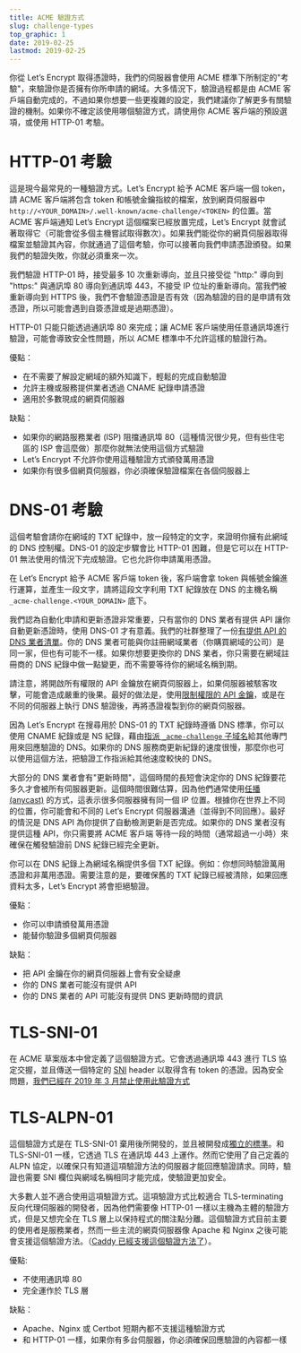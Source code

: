 ```yaml
---
title: ACME 驗證方式
slug: challenge-types
top_graphic: 1
date: 2019-02-25
lastmod: 2019-02-25
---
```


你從 Let’s Encrypt 取得憑證時，我們的伺服器會使用 ACME 標準下所制定的"考驗"，來驗證你是否擁有你所申請的網域。大多情況下，驗證過程都是由 ACME 客戶端自動完成的，不過如果你想要一些更複雜的設定，我們建議你了解更多有關驗證的機制。如果你不確定該使用哪個驗證方式，請使用你 ACME 客戶端的預設選項，或使用 HTTP-01 考驗。

# HTTP-01 考驗

這是現今最常見的一種驗證方式。Let’s Encrypt 給予 ACME 客戶端一個 token，請 ACME 客戶端將包含 token 和帳號金鑰指紋的檔案，放到網頁伺服器中 `http://<YOUR_DOMAIN>/.well-known/acme-challenge/<TOKEN>` 的位置。當 ACME 客戶端通知 Let’s Encrypt 這個檔案已經放置完成，Let’s Encrypt 就會試著取得它（可能會從多個主機嘗試取得數次）。如果我們能從你的網頁伺服器取得檔案並驗證其內容，你就通過了這個考驗，你可以接著向我們申請憑證頒發。如果我們的驗證失敗，你就必須重來一次。

我們驗證 HTTP-01 時，接受最多 10 次重新導向，並且只接受從 "http:" 導向到 "https:" 與通訊埠 80 導向到通訊埠 443，不接受 IP 位址的重新導向。當我們被重新導向到 HTTPS 後，我們不會驗證憑證是否有效（因為驗證的目的是申請有效憑證，所以可能會遇到自簽憑證或是過期憑證）。

HTTP-01 只能只能透過通訊埠 80 來完成；讓 ACME 客戶端使用任意通訊埠進行驗證，可能會導致安全性問題，所以 ACME 標準中不允許這樣的驗證行為。


優點：

 - 在不需要了解設定網域的額外知識下，輕鬆的完成自動驗證
 - 允許主機或服務提供業者透過 CNAME 紀錄申請憑證
 - 適用於多數現成的網頁伺服器

缺點：

 - 如果你的網路服務業者 (ISP) 阻擋通訊埠 80（這種情況很少見，但有些住宅區的 ISP 會這麼做）那麼你就無法使用這個方式驗證
 - Let’s Encrypt 不允許你使用這種驗證方式頒發萬用憑證
 - 如果你有很多個網頁伺服器，你必須確保驗證檔案在各個伺服器上

# DNS-01 考驗

這個考驗會請你在網域的 TXT 紀錄中，放一段特定的文字，來證明你擁有此網域的 DNS 控制權。DNS-01 的設定步驟會比 HTTP-01 困難，但是它可以在 HTTP-01 無法使用的情況下完成驗證。它也允許你申請萬用憑證。

在 Let’s Encrypt 給予 ACME 客戶端 token 後，客戶端會拿 token 與帳號金鑰進行運算，並產生一段文字，請將這段文字利用 TXT 紀錄放在 DNS 的主機名稱 `_acme-challenge.<YOUR_DOMAIN>` 底下。

我們認為自動化申請和更新憑證非常重要，只有當你的 DNS 業者有提供 API 讓你自動更新憑證時，使用 DNS-01 才有意義。我們的社群整理了一份[有提供 API 的 DNS 業者清單][dns-api-providers]。你的 DNS 業者可能與你註冊網域業者（你購買網域的公司）是同一家，但也有可能不一樣。如果你想要更換你的 DNS 業者，你只需要在網域註冊商的 DNS 紀錄中做一點變更，而不需要等待你的網域名稱到期。

請注意，將開啟所有權限的 API 金鑰放在網頁伺服器上，如果伺服器被駭客攻擊，可能會造成嚴重的後果。最好的做法是，使用[限制權限的 API 金鑰][securing-dns-credentials]，或是在不同的伺服器上執行 DNS 驗證後，再將憑證複製到你的網頁伺服器。

因為 Let’s Encrypt 在搜尋用於 DNS-01 的 TXT 紀錄時遵循 DNS 標準，你可以使用 CNAME 紀錄或是 NS 紀錄，藉由[指派  `_acme-challenge` 子域名][securing-dns-credentials]給其他專門用來回應驗證的 DNS。如果你的 DNS 服務商更新紀錄的速度很慢，那麼你也可以使用這個方法，把驗證工作指派給其他速度較快的 DNS。

大部分的 DNS 業者會有"更新時間"，這個時間的長短會決定你的 DNS 紀錄要花多久才會被所有伺服器更新。這個時間很難估算，因為他們通常使用[任播 (anycast)][anycast] 的方式，這表示很多伺服器擁有同一個 IP 位置。根據你在世界上不同的位置，你可能會和不同的 Let’s Encrypt 伺服器溝通（並得到不同回應）。最好的情況是 DNS API 為你提供了自動檢測更新是否完成。如果你的 DNS 業者沒有提供這種 API，你只需要將 ACME 客戶端 等待一段的時間（通常超過一小時）來確保在觸發驗證前 DNS 紀錄已經完全更新。

你可以在 DNS 紀錄上為網域名稱提供多個 TXT 紀錄。例如：你想同時驗證萬用憑證和非萬用憑證。需要注意的是，要確保舊的 TXT 紀錄已經被清除，如果回應資料太多，Let’s Encrypt 將會拒絕驗證。

優點：

 - 你可以申請頒發萬用憑證
 - 能替你驗證多個網頁伺服器


缺點：

 - 把 API 金鑰在你的網頁伺服器上會有安全疑慮
 - 你的 DNS 業者可能沒有提供 API
 - 你的 DNS 業者的 API 可能沒有提供 DNS 更新時間的資訊

# TLS-SNI-01 

在 ACME 草案版本中曾定義了這個驗證方式。它會透過通訊埠 443 進行 TLS 協定交握，並且傳送一個特定的 [SNI] header 以取得含有 token 的憑證。因為安全問題，[我們已經在 2019 年 3 月禁止使用此驗證方式][tls-sni-disablement]

# TLS-ALPN-01

這個驗證方式是在 TLS-SNI-01 棄用後所開發的，並且被開發成[獨立的標準][tls-alpn]。和 TLS-SNI-01 一樣，它透過 TLS 在通訊埠 443 上運作。然而它使用了自己定義的 ALPN 協定，以確保只有知道這項驗證方法的伺服器才能回應驗證請求。同時，驗證也需要 SNI 欄位與網域名稱相同才能完成，使驗證更加安全。

大多數人並不適合使用這項驗證方式。這項驗證方式比較適合 TLS-terminating 反向代理伺服器的開發者，因為他們需要像 HTTP-01 一樣以主機為主體的驗證方式，但是又想完全在 TLS 層上以保持程式的關注點分離。這個驗證方式目前主要的使用者是服務業者，然而一些主流的網頁伺服器像 Apache 和 Nginx 之後可能會支援這個驗證方法。（[Caddy 已經支援這個驗證方法了][caddy-tls-alpn]）。

優點:

 - 不使用通訊埠 80 
 - 完全運作於 TLS 層

缺點：

 - Apache、Nginx 或 Certbot 短期內都不支援這種驗證方式
 - 和 HTTP-01 一樣，如果你有多台伺服器，你必須確保回應驗證的內容都一樣

[dns-api-providers]: https://community.letsencrypt.org/t/dns-providers-who-easily-integrate-with-lets-encrypt-dns-validation/86438
[securing-dns-credentials]: https://www.eff.org/deeplinks/2018/02/technical-deep-dive-securing-automation-acme-dns-challenge-validation
[anycast]: https://en.wikipedia.org/wiki/Anycast
[SNI]: https://en.wikipedia.org/wiki/Server_Name_Indication
[tls-sni-disablement]: https://community.letsencrypt.org/t/march-13-2019-end-of-life-for-all-tls-sni-01-validation-support/74209
[tls-alpn]: https://tools.ietf.org/html/rfc8737
[caddy-tls-alpn]: https://caddy.community/t/caddy-supports-the-acme-tls-alpn-challenge/4860
